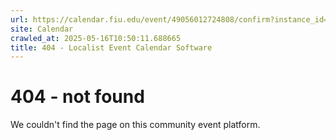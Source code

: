 ```yaml
---
url: https://calendar.fiu.edu/event/49056012724808/confirm?instance_id=49056012767843&return=https%3A%2F%2Fcalendar.fiu.edu%2Fcalendar%3Fevent_types%255B%255D%3D121720
site: Calendar
crawled_at: 2025-05-16T10:50:11.688665
title: 404 - Localist Event Calendar Software
---
```


# 404 - not found
We couldn't find the page on this community event platform.
